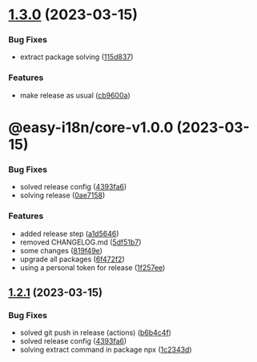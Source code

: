 # [1.3.0](https://github.com/sky10p/easy-i18n/compare/v1.2.1...v1.3.0) (2023-03-15)


### Bug Fixes

* extract package solving ([115d837](https://github.com/sky10p/easy-i18n/commit/115d8373f2f842e62b1453bb3da101f97c2368c0))


### Features

* make release as usual ([cb9600a](https://github.com/sky10p/easy-i18n/commit/cb9600a74f4f570d5943c0bd7a01d4e0053731cd))

# @easy-i18n/core-v1.0.0 (2023-03-15)


### Bug Fixes

* solved release config ([4393fa6](https://github.com/sky10p/easy-i18n/commit/4393fa609cc442eb1d08528c8da3e7f3efcd79c9))
* solving release ([0ae7158](https://github.com/sky10p/easy-i18n/commit/0ae7158da1cc2b69f10be7cab0760124fa40f517))


### Features

* added release step ([a1d5646](https://github.com/sky10p/easy-i18n/commit/a1d56468920cad0e75e00c07db9fe93bebb5c63c))
* removed CHANGELOG.md ([5df51b7](https://github.com/sky10p/easy-i18n/commit/5df51b788ddc374bbd94e3c64464faedabb8804b))
* some changes ([819f49e](https://github.com/sky10p/easy-i18n/commit/819f49e900f66ead47511e2a1fbe9817b77d03d3))
* upgrade all packages ([6f472f2](https://github.com/sky10p/easy-i18n/commit/6f472f279e1a9ed11c59c8e943555edff9cedd7b))
* using a personal token for release ([1f257ee](https://github.com/sky10p/easy-i18n/commit/1f257eee085867b79c0ee4107e279125edeb08dc))

## [1.2.1](https://github.com/sky10p/easy-i18n/compare/v1.2.0...v1.2.1) (2023-03-15)


### Bug Fixes

* solved git push in release (actions) ([b6b4c4f](https://github.com/sky10p/easy-i18n/commit/b6b4c4f94f16f0669db9fc086b1db05401ff0a9a))
* solved release config ([4393fa6](https://github.com/sky10p/easy-i18n/commit/4393fa609cc442eb1d08528c8da3e7f3efcd79c9))
* solving extract command in package npx ([1c2343d](https://github.com/sky10p/easy-i18n/commit/1c2343d6a5d6cc67d8366143c8890d32d18b1c52))
